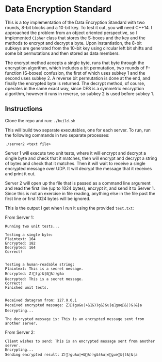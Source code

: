 # Data Encryption Standard
This is a toy implementation of the Data Encryption Standard with two rounds, 8-bit blocks and a 10-bit key. To test it out, you will need C++14. I approached the problem from an object oriented perspective, so I implemented ```Cipher``` class that stores the S-boxes and the key and the methods to encrypt and decrypt a byte. Upon instantiation, the 8-bit subkeys are generated from the 10-bit key using circular left bit shifts and some bit permutations and then stored as data members.

The encrypt method accepts a single byte, runs that byte through the encryption algorithm, which includes a bit permutation, two rounds of F-function (S-boxes) confusion, the first of which uses subkey 1 and the second uses subkey 2. A reverse bit permutation is done at the end, and finally the encrypted byte is returned. The decrypt method, of course, operates in the same exact way, since DES is a symmetric encryption algorithm, however it runs in reverse, so subkey 2 is used before subkey 1.

## Instructions
Clone the repo and run:
```./build.sh```

This will build two separate executables, one for each server. To run, run the following commands in two separate processes:
```./server1
./server2 <text file>
```

Server 1 will execute two unit tests, where it will encrypt and decrypt a single byte and check that it matches, then will encrypt and decrypt a string of bytes and check that it matches. Then it will wait to receive a single encrypted message over UDP. It will decrypt the message that it receives and print it out. 

Server 2 will open up the file that is passed as a command line argument and read the first line (up to 1024 bytes), encrypt it, and send it to Server 1. Since this is not an exercise in file reading, anything else in the file past the first line or first 1024 bytes will be ignored.

This is the output I get when I run it using the provided ```test.txt```:

From Server 1:
```
Running two unit tests...

Testing a single byte:
Plaintext: 164
Encrypted: 182
Decrypted: 164
Correct!


Testing a human-readable string:
Plaintext: This is a secret message.
Encrypted: Z)՘)g)&|&&))g&a
Decrypted: This is a secret message.
Correct!
Finished unit tests.


Received datagram from: 127.0.0.1
Received encrypted message: Z)՘)gu&u|+&&))g&)&u|egue&|)&|&|a
Decrypting...

The decrypted message is: This is an encrypted message sent from another server.
```

From Server 2:
```
Client wishes to send: This is an encrypted message sent from another server.
Encrypting...
Sending encrypted result: Z)՘)gu&u|+&&))g&)&u|egue&|)&|&|a
```

